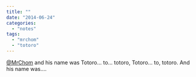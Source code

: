 ```yaml
---
title: ""
date: "2014-06-24"
categories: 
  - "notes"
tags: 
  - "mrchom"
  - "totoro"
---
```


[@MrChom](https://twitter.com/MrChom) and his name was Totoro… to… totoro, Totoro… to, totoro. And his name was….
